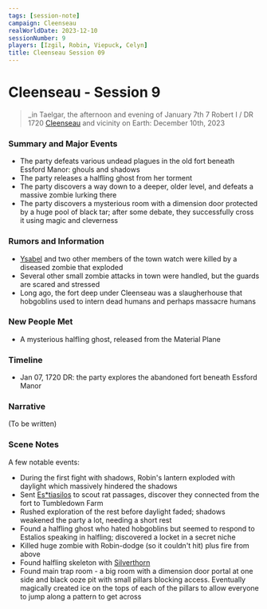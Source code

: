 ```yaml
---
tags: [session-note]
campaign: Cleenseau
realWorldDate: 2023-12-10
sessionNumber: 9
players: [Izgil, Robin, Viepuck, Celyn]
title: Cleenseau Session 09
---
```

# Cleenseau - Session 9
>_in Taelgar, the afternoon and evening of January 7th
>7 Robert I / DR 1720
>[Cleenseau](<../../../gazetteer/greater-sembara/sembara/barony-of-aveil/cleenseau-region/cleenseau/cleenseau.md>) and vicinity
>on Earth: December 10th, 2023

### Summary and Major Events

* The party defeats various undead plagues in the old fort beneath Essford Manor: ghouls and shadows
* The party releases a halfling ghost from her torment
* The party discovers a way down to a deeper, older level, and defeats a massive zombie lurking there
* The party discovers a mysterious room with a dimension door protected by a huge pool of black tar; after some debate, they successfully cross it using magic and cleverness
### Rumors and Information
* [Ysabel](<../../../people/sembarans/ysabel.md>) and two other members of the town watch were killed by a diseased zombie that exploded
* Several other small zombie attacks in town were handled, but the guards are scared and stressed
* Long ago, the fort deep under Cleenseau was a slaugherhouse that hobgoblins used to intern dead humans and perhaps massacre humans
### New People Met
* A mysterious halfling ghost, released from the Material Plane
### Timeline
* Jan 07, 1720 DR: the party explores the abandoned fort beneath Essford Manor
### Narrative
(To be written)

### Scene Notes
A few notable events:
* During the first fight with shadows, Robin's lantern exploded with daylight which massively hindered the shadows
* Sent [Es*tiasilos](<../../../people/pcs/cleenseau/estiasilos.md>) to scout rat passages, discover they connected from the fort to Tumbledown Farm
* Rushed exploration of the rest before daylight faded; shadows weakened the party a lot, needing a short rest
* Found a halfling ghost who hated hobgoblins but seemed to respond to Estalios speaking in halfling; discovered a locket in a secret niche
* Killed huge zombie with Robin-dodge (so it couldn't hit) plus fire from above
* Found halfling skeleton with [Silverthorn](<../treasure/silverthorn.md>)
* Found main trap room - a big room with a dimension door portal at one side and black ooze pit with small pillars blocking access. Eventually magically created ice on the tops of each of the pillars to allow everyone to jump along a pattern to get across